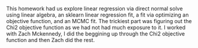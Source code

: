 This homework had us explore linear regression via direct normal solve using linear algebra, an sklearn linear regression fit,
a fit via optimizing an objective function, and an MCMC fit. The trickiest part was figuring out the Chi2 objective function as we
had not had much exposure to it. I worked with Zach Mckennedy, I did the beggining up through the Chi2 objective function and then Zach 
did the rest.
